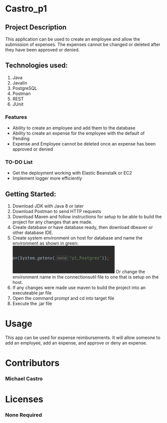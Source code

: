 # Castro_p1

## Project Description

This application can be used to create an employee and allow the submission of expenses.
The expenses cannot be changed or deleted after they have been approved or denied.

## Technologies used:

1. Java
2. Javalin
3. PostgreSQL
4. Postman
5. REST
6. JUnit

### Features

* Ability to create an employee and add them to the database
* Ability to create an expense for the employee with the default of Pending
* Expense and Employee cannot be deleted once an expense has been approved or denied

### TO-DO List
* Get the deployment working with Elastic Beanstalk or EC2
* Implement logger more efficiently

## Getting Started:
1. Download JDK with Java 8 or later
2. Download Postman to send HTTP requests
3. Download Maven and follow instructions for setup to be able to build the project for any changes that are made.
4. Create database or have database ready, then download dbeaver or other database IDE.
5. Create system environment on host for database and name the environment as shown in green:
![System Environment name: p1_Postgres](https://github.com/Azriel13/castro_p1/blob/master/Screenshots/Screenshot_2022-05-04_184847.png)
Or change the environment name in the connectionsutil file to one that is setup on the host.
6. If any changes were made use maven to build the project into an executeable jar file
7. Open the command prompt and cd into target file
8. Execute the .jar file

# Usage

This app can be used for expense reimbursements. It will allow someone to add an employee, add an expense, and approve or deny an expense.

# Contributors

### Michael Castro

# Licenses 

### None Required
